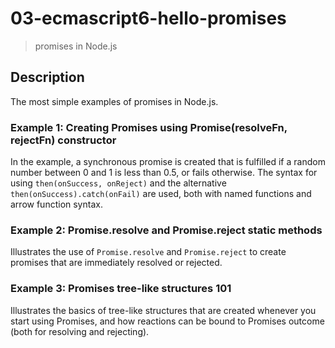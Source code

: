 # 03-ecmascript6-hello-promises
> promises in Node.js

## Description
The most simple examples of promises in Node.js. 

### Example 1: Creating Promises using Promise(resolveFn, rejectFn) constructor
In the example, a synchronous promise is created that is fulfilled if a random number between 0 and 1 is less than 0.5, or fails otherwise. 
The syntax for using `then(onSuccess, onReject)` and the alternative `then(onSuccess).catch(onFail)` are used, both with named functions and arrow function syntax.

### Example 2: Promise.resolve and Promise.reject static methods
Illustrates the use of `Promise.resolve` and `Promise.reject` to create promises that are immediately resolved or rejected.

### Example 3: Promises tree-like structures 101
Illustrates the basics of tree-like structures that are created whenever you start using Promises, and how reactions can be bound to Promises outcome (both for resolving and rejecting).
